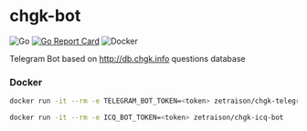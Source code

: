 # chgk-bot

![Go](https://github.com/zetraison/chgk-bot/workflows/Go/badge.svg)
[![Go Report Card](https://goreportcard.com/badge/github.com/zetraison/chgk-bot)](https://goreportcard.com/report/github.com/zetraison/chgk-bot)
![Docker](https://github.com/zetraison/chgk-bot/workflows/Docker/badge.svg)

Telegram Bot based on http://db.chgk.info questions database

### Docker
```bash
docker run -it --rm -e TELEGRAM_BOT_TOKEN=<token> zetraison/chgk-telegram-bot
```

```bash
docker run -it --rm -e ICQ_BOT_TOKEN=<token> zetraison/chgk-icq-bot
```
